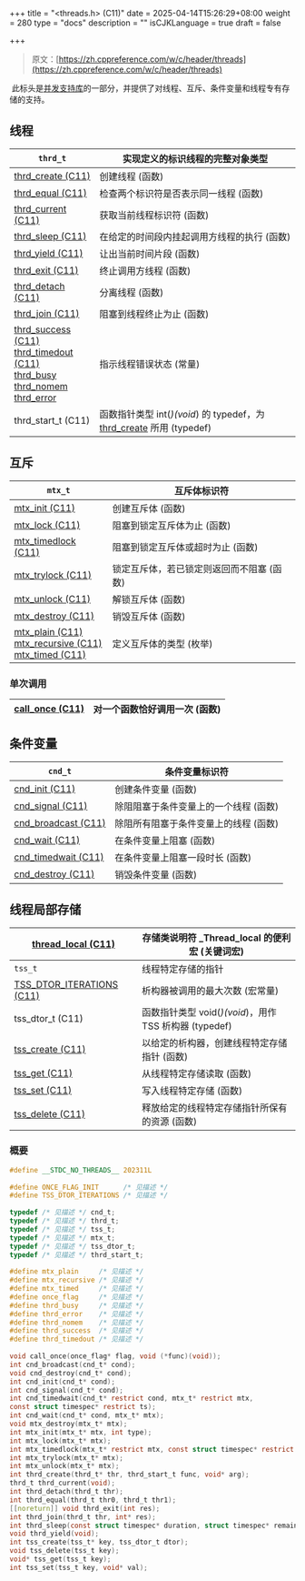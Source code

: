 +++
title = "<threads.h> (C11)"
date = 2025-04-14T15:26:29+08:00
weight = 280
type = "docs"
description = ""
isCJKLanguage = true
draft = false

+++

> 原文：[https://zh.cppreference.com/w/c/header/threads](https://zh.cppreference.com/w/c/header/threads)

​	此标头是[并发支持库](https://zh.cppreference.com/w/c/thread)的一部分，并提供了对线程、互斥、条件变量和线程专有存储的支持。

## 线程

| `thrd_t`                                                     | 实现定义的标识线程的完整对象类型                             |
| ------------------------------------------------------------ | ------------------------------------------------------------ |
| [thrd_create (C11)<br />](https://zh.cppreference.com/w/c/thread/thrd_create) | 创建线程 (函数)                                              |
| [thrd_equal (C11)<br />](https://zh.cppreference.com/w/c/thread/thrd_equal) | 检查两个标识符是否表示同一线程 (函数)                        |
| [thrd_current (C11)<br />](https://zh.cppreference.com/w/c/thread/thrd_current) | 获取当前线程标识符 (函数)                                    |
| [thrd_sleep (C11)<br />](https://zh.cppreference.com/w/c/thread/thrd_sleep) | 在给定的时间段内挂起调用方线程的执行 (函数)                  |
| [thrd_yield (C11)<br />](https://zh.cppreference.com/w/c/thread/thrd_yield) | 让出当前时间片段 (函数)                                      |
| [thrd_exit (C11)<br />](https://zh.cppreference.com/w/c/thread/thrd_exit) | 终止调用方线程 (函数)                                        |
| [thrd_detach (C11)<br />](https://zh.cppreference.com/w/c/thread/thrd_detach) | 分离线程 (函数)                                              |
| [thrd_join (C11)<br />](https://zh.cppreference.com/w/c/thread/thrd_join) | 阻塞到线程终止为止 (函数)                                    |
| [thrd_success (C11)<br />thrd_timedout (C11)<br />thrd_busy<br />thrd_nomem<br />thrd_error<br />](https://zh.cppreference.com/w/c/thread/thrd_errors) | 指示线程错误状态 (常量)                                      |
| thrd_start_t (C11)<br />                                     | 函数指针类型 int(*)(void*) 的 typedef，为 [thrd_create](http://zh.cppreference.com/w/c/thread/thrd_create) 所用 (typedef) |

## 互斥

| `mtx_t`                                                      | 互斥体标识符                              |
| ------------------------------------------------------------ | ----------------------------------------- |
| [mtx_init (C11)<br />](https://zh.cppreference.com/w/c/thread/mtx_init) | 创建互斥体 (函数)                         |
| [mtx_lock (C11)<br />](https://zh.cppreference.com/w/c/thread/mtx_lock) | 阻塞到锁定互斥体为止 (函数)               |
| [mtx_timedlock (C11)<br />](https://zh.cppreference.com/w/c/thread/mtx_timedlock) | 阻塞到锁定互斥体或超时为止 (函数)         |
| [mtx_trylock (C11)<br />](https://zh.cppreference.com/w/c/thread/mtx_trylock) | 锁定互斥体，若已锁定则返回而不阻塞 (函数) |
| [mtx_unlock (C11)<br />](https://zh.cppreference.com/w/c/thread/mtx_unlock) | 解锁互斥体 (函数)                         |
| [mtx_destroy (C11)<br />](https://zh.cppreference.com/w/c/thread/mtx_destroy) | 销毁互斥体 (函数)                         |
| [mtx_plain (C11)<br />mtx_recursive (C11)<br />mtx_timed (C11)<br />](https://zh.cppreference.com/w/c/thread/mtx_types) | 定义互斥体的类型 (枚举)                   |

### 单次调用

| [call_once (C11)<br />](https://zh.cppreference.com/w/c/thread/call_once) | 对一个函数恰好调用一次 (函数) |
| ------------------------------------------------------------ | ----------------------------- |

## 条件变量

| `cnd_t`                                                      | 条件变量标识符                        |
| ------------------------------------------------------------ | ------------------------------------- |
| [cnd_init (C11)<br />](https://zh.cppreference.com/w/c/thread/cnd_init) | 创建条件变量 (函数)                   |
| [cnd_signal (C11)<br />](https://zh.cppreference.com/w/c/thread/cnd_signal) | 除阻阻塞于条件变量上的一个线程 (函数) |
| [cnd_broadcast (C11)<br />](https://zh.cppreference.com/w/c/thread/cnd_broadcast) | 除阻所有阻塞于条件变量上的线程 (函数) |
| [cnd_wait (C11)<br />](https://zh.cppreference.com/w/c/thread/cnd_wait) | 在条件变量上阻塞 (函数)               |
| [cnd_timedwait (C11)<br />](https://zh.cppreference.com/w/c/thread/cnd_timedwait) | 在条件变量上阻塞一段时长 (函数)       |
| [cnd_destroy (C11)<br />](https://zh.cppreference.com/w/c/thread/cnd_destroy) | 销毁条件变量 (函数)                   |

## 线程局部存储

| [thread_local (C11)<br />](https://zh.cppreference.com/w/c/thread/thread_local) | 存储类说明符 _Thread_local 的便利宏 (关键词宏)         |
| ------------------------------------------------------------ | ------------------------------------------------------ |
| `tss_t`                                                      | 线程特定存储的指针                                     |
| [TSS_DTOR_ITERATIONS (C11)<br />](https://zh.cppreference.com/w/c/thread/TSS_DTOR_ITERATIONS) | 析构器被调用的最大次数 (宏常量)                        |
| tss_dtor_t (C11)<br />                                       | 函数指针类型 void(*)(void*)，用作 TSS 析构器 (typedef) |
| [tss_create (C11)<br />](https://zh.cppreference.com/w/c/thread/tss_create) | 以给定的析构器，创建线程特定存储指针 (函数)            |
| [tss_get (C11)<br />](https://zh.cppreference.com/w/c/thread/tss_get) | 从线程特定存储读取 (函数)                              |
| [tss_set (C11)<br />](https://zh.cppreference.com/w/c/thread/tss_set) | 写入线程特定存储 (函数)                                |
| [tss_delete (C11)<br />](https://zh.cppreference.com/w/c/thread/tss_delete) | 释放给定的线程特定存储指针所保有的资源 (函数)          |

### 概要

```c
#define __STDC_NO_THREADS__ 202311L
 
#define ONCE_FLAG_INIT      /* 见描述 */
#define TSS_DTOR_ITERATIONS /* 见描述 */
 
typedef /* 见描述 */ cnd_t;
typedef /* 见描述 */ thrd_t;
typedef /* 见描述 */ tss_t;
typedef /* 见描述 */ mtx_t;
typedef /* 见描述 */ tss_dtor_t;
typedef /* 见描述 */ thrd_start_t;
 
#define mtx_plain     /* 见描述 */
#define mtx_recursive /* 见描述 */
#define mtx_timed     /* 见描述 */
#define once_flag     /* 见描述 */
#define thrd_busy     /* 见描述 */
#define thrd_error    /* 见描述 */
#define thrd_nomem    /* 见描述 */
#define thrd_success  /* 见描述 */
#define thrd_timedout /* 见描述 */
 
void call_once(once_flag* flag, void (*func)(void));
int cnd_broadcast(cnd_t* cond);
void cnd_destroy(cnd_t* cond);
int cnd_init(cnd_t* cond);
int cnd_signal(cnd_t* cond);
int cnd_timedwait(cnd_t* restrict cond, mtx_t* restrict mtx,
const struct timespec* restrict ts);
int cnd_wait(cnd_t* cond, mtx_t* mtx);
void mtx_destroy(mtx_t* mtx);
int mtx_init(mtx_t* mtx, int type);
int mtx_lock(mtx_t* mtx);
int mtx_timedlock(mtx_t* restrict mtx, const struct timespec* restrict ts);
int mtx_trylock(mtx_t* mtx);
int mtx_unlock(mtx_t* mtx);
int thrd_create(thrd_t* thr, thrd_start_t func, void* arg);
thrd_t thrd_current(void);
int thrd_detach(thrd_t thr);
int thrd_equal(thrd_t thr0, thrd_t thr1);
[[noreturn]] void thrd_exit(int res);
int thrd_join(thrd_t thr, int* res);
int thrd_sleep(const struct timespec* duration, struct timespec* remaining);
void thrd_yield(void);
int tss_create(tss_t* key, tss_dtor_t dtor);
void tss_delete(tss_t key);
void* tss_get(tss_t key);
int tss_set(tss_t key, void* val);
```